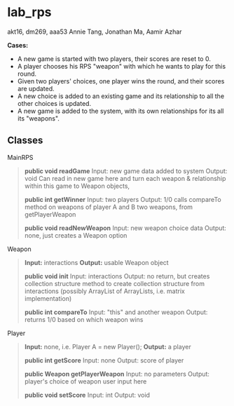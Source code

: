 **lab_rps**
===================

akt16, dm269, aaa53
Annie Tang, Jonathan Ma, Aamir Azhar

**Cases:**
- A new game is started with two players, their scores are reset to 0.
- A player chooses his RPS "weapon" with which he wants to play for this round.
- Given two players' choices, one player wins the round, and their scores are updated.
- A new choice is added to an existing game and its relationship to all the other choices is updated.
- A new game is added to the system, with its own relationships for its all its "weapons".



Classes
-------------

MainRPS 
> **public void readGame**
> Input: new game data added to system
> Output: void
> Can read in new game here and turn each weapon & relationship within this game to Weapon objects,
>  
> **public int getWinner**
> Input: two players
> Output: 1/0
> calls compareTo method on weapons of player A and B
> two weapons, from getPlayerWeapon
>
>**public void readNewWeapon**
>Input: new weapon choice data
>Output: none, just creates a Weapon option 

Weapon
> **Input:** interactions 
> **Output:** usable Weapon object 
> 
>**public void init**
> Input: interactions
> Output: no return, but creates collection structure
> method to create collection structure from interactions (possibly ArrayList of ArrayLists, i.e. matrix implementation)
> 
>**public int compareTo** 
> Input: "this" and another weapon
> Output: returns 1/0 based on which weapon wins 

Player
> **Input:** none, i.e. Player A = new Player(); 
> **Output:** a player
> 
> **public int getScore**
> Input: none
> Output: score of player
> 
> **public Weapon getPlayerWeapon**
> Input: no parameters
> Output: player's choice of weapon
> user input here 
> 
>**public void setScore**
>Input: int 
>Output: void 


